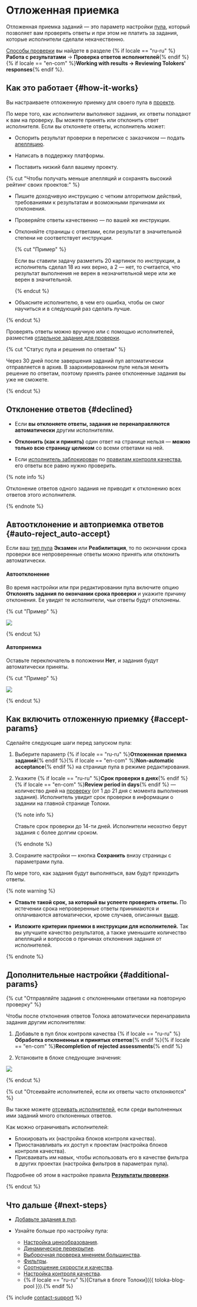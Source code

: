 # Отложенная приемка

Отложенная приемка заданий — это параметр настройки [пула](../../glossary.md#pool), который позволяет вам проверять ответы и при этом не платить за задания, которые исполнители сделали некачественно.

[Способы проверки](accept.md#acception) вы найдете в разделе {% if locale == "ru-ru" %}**Работа с результатами** → **Проверка ответов исполнителей**{% endif %}{% if locale == "en-com" %}**Working with results → Reviewing Tolokers' responses**{% endif %}.

## Как это работает {#how-it-works}

Вы настраиваете отложенную приемку для своего пула в [проекте](../../glossary.md#project).

По мере того, как исполнители выполняют задания, их ответы попадают к вам на проверку. Вы можете принять или отклонить ответ исполнителя. Если вы отклоняете ответы, исполнитель может:

- Оспорить результат проверки в переписке с заказчиком — подать [апелляцию](accept.md#appeal).

- Написать в поддержку платформы.

- Поставить низкий балл вашему проекту.

{% cut "Чтобы получать меньше апелляций и сохранять высокий рейтинг своих проектов:" %}

- Пишите доходчивую инструкцию с четким алгоритмом действий, требованиями к результатам и возможными причинами их отклонения.

- Проверяйте ответы качественно — по вашей же инструкции.

- Отклоняйте страницы с ответами, если результат в значительной степени не соответствует инструкции.

    {% cut "Пример" %}

    Если вы ставили задачу разметить 20 картинок по инструкции, а исполнитель сделал 18 из них верно, а 2 — нет, то считается, что результат выполнения не верен в незначительной мере или же верен в значительной.

    {% endcut %}

- Объясните исполнителю, в чем его ошибка, чтобы он смог научиться и в следующий раз сделать лучше.

{% endcut %}

Проверять ответы можно вручную или с помощью исполнителей, разместив [отдельное задание для проверки](find_an_item_in_store.md).

{% cut "Статус пула и решения по ответам" %}

Через 30 дней после завершения заданий пул автоматически отправляется в архив. В заархивированном пуле нельзя менять решение по ответам, поэтому принять ранее отклоненные задания вы уже не сможете.

{% endcut %}

## Отклонение ответов {#declined}

- Если **вы отклоняете ответы, задания не перенаправляются автоматически** другим исполнителям.

- **Отклонить (как и принять)** один ответ на странице нельзя — **можно только всю страницу целиком** со всеми ответами на ней.

- Если [исполнитель заблокирован](../../glossary.md#banned-worker) по [правилам контроля качества](../../glossary.md#quality-control-rules), его ответы все равно нужно проверить.

{% note info %}

Отклонение ответов одного задания не приводит к отклонению всех ответов этого исполнителя.

{% endnote %}

## Автоотклонение и автоприемка ответов {#auto-reject_auto-accept}

Если ваш [тип пула](pool-main.md#table_n3q_vhz_jlb) **Экзамен** или **Реабилитация**, то по окончании срока проверки все непроверенные ответы можно принять или отклонить автоматически.

#### Автоотклонение

Во время настройки или при редактировании пула включите опцию **Отклонять задания по окончании срока проверки** и укажите причину отклонения. Ее увидят те исполнители, чьи ответы будут отклонены.

{% cut "Пример" %}

![](../_images/auto-reject.png)

{% endcut %}

#### Автоприемка

Оставьте переключатель в положении **Нет**, и задания будут автоматически приняты.

{% cut "Пример" %}

![](../_images/auto-accept.png)

{% endcut %}

## Как включить отложенную приемку {#accept-params}

Cделайте следующие шаги перед запуском пула:

1. Выберите параметр {% if locale == "ru-ru" %}**Отложенная приемка заданий**{% endif %}{% if locale == "en-com" %}**Non-automatic acceptance**{% endif %} на странице пула в режиме редактирования.

1. Укажите {% if locale == "ru-ru" %}**Срок проверки в днях**{% endif %}{% if locale == "en-com" %}**Review period in days**{% endif %} — количество дней на [проверку](accept.md) (от 1 до 21 дня с момента выполнения задания). Исполнитель увидит срок проверки в информации о задании на главной странице Толоки.

    {% note info %}

    Ставьте срок проверки до 14-ти дней. Исполнители неохотно берут задания с более долгим сроком.

    {% endnote %}

1. Сохраните настройки — кнопка **Сохранить** внизу страницы с параметрами пула.

По мере того, как задания будут выполняться, вам будут приходить ответы.

{% note warning %}

- **Ставьте такой срок, за который вы успеете проверить ответы.** По истечении срока непроверенные ответы принимаются и оплачиваются автоматически, кроме случаев, описанных [выше](#auto-reject_auto-accept).

- **Изложите критерии приемки в инструкции для исполнителей.** Так вы улучшите качество результатов, а также уменьшите количество апелляций и вопросов о причинах отклонения задания от исполнителей.

{% endnote %}

## Дополнительные настройки {#additional-params}

{% cut "Отправляйте задания с отклоненными ответами на повторную проверку" %}

Чтобы после отклонения ответов Толока автоматически перенаправила задания другим исполнителям:

1. Добавьте в пул блок контроля качества {% if locale == "ru-ru" %}**Обработка отклоненных и принятых ответов**{% endif %}{% if locale == "en-com" %}**Recompletion of rejected assessments**{% endif %}

1. Установите в блоке следующие значения:

![](../_images/control-rules/control-tasks/add-overlap-reject.png)

{% endcut %}

{% cut "Отсеивайте исполнителей, если их ответы часто отклоняются" %}

Вы также можете [отсеивать исполнителей](control.md), если среди выполненных ими заданий много отклоненных ответов.

Как можно ограничивать исполнителей:

- Блокировать их (настройка блоков контроля качества).
- Приостанавливать их доступ к проектам (настройка блоков контроля качества).
- Присваивать им навык, чтобы использовать его в качестве фильтра в других проектах (настройка фильтров в параметрах пула).

Подробнее об этом в настройке правила [**Результаты проверки**](reviewing-assignments.md).

{% endcut %}

## Что дальше {#next-steps}

- [Добавьте задания в пул](pool.md).
- Узнайте больше про настройку пула:

    - [Настройка ценообразования](dynamic-pricing.md).
    - [Динамическое перекрытие](dynamic-overlap.md).
    - [Выборочная проверка мнением большинства](selective-mvote.md).
    - [Фильтры](filters.md).
    - [Соотношение скорости и качества](adjust.md).
    - [Настройка контроля качества](qa-pool-settings.md).
    - {% if locale == "ru-ru" %}[Статья в блоге Толоки]({{ toloka-blog-pool }}).{% endif %}

{% include [contact-support](../_includes/contact-support-help.md) %}